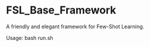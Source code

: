 # FSL_Base_Framework
A friendly and elegant framework for Few-Shot Learning.

Usage:
    bash run.sh
